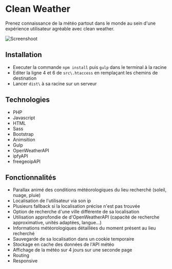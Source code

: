 # Clean Weather

Prenez connaissance de la météo partout dans le monde au sein d'une expérience utilisateur agréable avec clean weather.

![Screenshoot](http://image.noelshack.com/fichiers/2017/19/1494581111-capture-d-ecran-2017-05-12-a-11-24-41.png)


## Installation

- Executer la commande `npm install` puis `gulp` dans le terminal à la racine
- Editer la ligne 4 et 6 de `src\.htaccess` en remplaçant les chemins de destination
- Lancer `dist\` à sa racine sur un serveur

## Technologies

- PHP
- Javascript
- HTML
- Sass
- Bootstrap
- Animsition
- Gulp
- OpenWeatherAPI
- ipfyAPI
- freegeoipAPI

## Fonctionnalités

- Parallax animé des conditions météorologiques du lieu recherché (soleil, nuage, pluie)
- Localisation de l'utilisateur via son ip
- Plusieurs fallback si la localisation précise n'est pas trouvée
- Option de recherche d'une ville différente de sa localisation
- Utilisation approfondie de d'OpenWeatherAPI (capacité de recherche approximative, unités adaptées, langue...)
- Informations météorologiques détaillées du moment présent au lieu recherché
- Sauvegarde de sa localisation dans un cookie temporaire
- Stockage en cache des données de l'API météo
- Affichage de la météo sur 4 jours sur une seconde page
- Routing
- Responsive